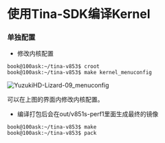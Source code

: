 # 使用Tina-SDK编译Kernel
### 单独配置

* 修改内核配置
``` shell
book@100ask:~/tina-v853$ croot
book@100ask:~/tina-v853$ make kernel_menuconfig
```

![YuzukiHD-Lizard-09_menuconfig](https://photos.100ask.net/dongshanpi-docs/YuzukiHD-Lizard/YuzukiHD-Lizard-09_menuconfig.png)

可以在上图的界面内修改内核配置。

* 编译打包后会在out/v851s-perf1里面生成最终的镜像
``` shell
book@100ask:~/tina-v853$ make
book@100ask:~/tina-v853$ pack
```
